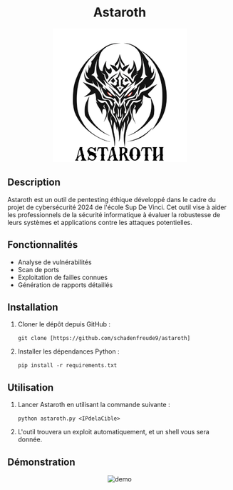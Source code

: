 <h1 align="center">Astaroth</h1>

<p align="center">
  <img src="final_logo.png" alt="Astaroth Logo" width="300"/>
</p>

## Description
Astaroth est un outil de pentesting éthique développé dans le cadre du projet de cybersécurité 2024 de l'école Sup De Vinci. 
Cet outil vise à aider les professionnels de la sécurité informatique à évaluer la robustesse de leurs systèmes et applications contre les attaques potentielles.

## Fonctionnalités
- Analyse de vulnérabilités
- Scan de ports
- Exploitation de failles connues
- Génération de rapports détaillés

## Installation
1. Cloner le dépôt depuis GitHub :
    ```
    git clone [https://github.com/schadenfreude9/astaroth]
    ```
2. Installer les dépendances Python :
    ```
    pip install -r requirements.txt
    ```
## Utilisation

1. Lancer Astaroth en utilisant la commande suivante :
    ```
    python astaroth.py <IPdelaCible>
    ```
2. L'outil trouvera un exploit automatiquement, et un shell vous sera donnée.

## Démonstration

<p align="center">
  <img src="tt" alt="demo"/>
</p>


